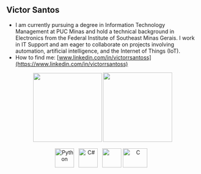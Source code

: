 ## Victor Santos

- I am currently pursuing a degree in Information Technology Management at PUC Minas and hold a technical background in Electronics from the Federal Institute of Southeast Minas Gerais. I work in IT Support and am eager to collaborate on projects involving automation, artificial intelligence, and the Internet of Things (IoT).
- How to find me: [www.linkedin.com/in/victorrsantoss](https://www.linkedin.com/in/victorrsantoss)

<div align="center">
  <img height="180" src="https://streak-stats.demolab.com?user=deVictorS&theme=tokyonight&cache_seconds=1800" />
  <img height="181cm" src="https://github-readme-stats.vercel.app/api/top-langs/?username=deVictorS&layout=compact&theme=tokyonight&cache_seconds=1800" />
</div>




<div align="center">

  <img src="https://cdn.jsdelivr.net/gh/devicons/devicon/icons/python/python-original.svg" title="Python" alt="Python" width="50" height="50"/>&nbsp;&nbsp;
  <img src="https://cdn.jsdelivr.net/gh/devicons/devicon/icons/csharp/csharp-original.svg" title="C#" alt="C#" width="50" height="50"/>&nbsp;&nbsp;
  <img src="https://cdn.jsdelivr.net/gh/devicons/devicon/icons/cplusplus/cplusplus-original.svg" height="50"/>
  <img src="https://cdn.jsdelivr.net/gh/devicons/devicon/icons/c/c-original.svg" title="C" alt="C" width="64" height="50"/>&nbsp;&nbsp;

</div>





